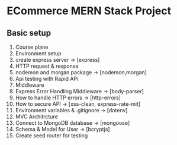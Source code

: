 # ECommerce MERN Stack Project

## Basic setup

1. Course plane
2. Environment setup
3. create express server -> [express]
4. HTTP request & response
5. nodemon and morgan package -> [nodemon,morgan]
6. Api testing with Rapid APi
7. Middleware
8. Express Error Handling Middleware -> [body-parser]
9. How to handle HTTP errors -> [http-errors]
10. How to secure API -> [xss-clean, express-rate-mit]
11. Environment variables & .gitignore -> [dotenv]
12. MVC Architrcture 
13. Connect to MongoDB database -> [mongoose]
14. Schema & Model for User -> [bcryptjs]
15. Create seed router for testing

